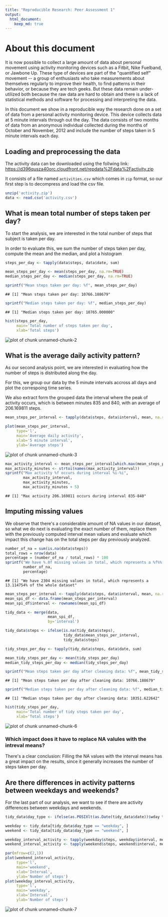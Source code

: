 ```yaml
---
title: "Reproducible Research: Peer Assessment 1"
output: 
  html_document:
    keep_md: true
---
```


# About this document

It is now possible to collect a large amount of data about personal movement using activity monitoring devices such as a Fitbit, Nike Fuelband, or Jawbone Up. These type of devices are part of the "quantified self" movement -- a group of enthusiasts who take measurements about themselves regularly to improve their health, to find patterns in their behavior, or because they are tech geeks. But these data remain under-utilized both because the raw data are hard to obtain and there is a lack of statistical methods and software for processing and interpreting the data.

In this document we show in a reproducible way the research done on a set of data from a personal activity monitoring device. This device collects data at 5 minute intervals through out the day. The data consists of two months of data from an anonymous individual collected during the months of October and November, 2012 and include the number of steps taken in 5 minute intervals each day.

## Loading and preprocessing the data

The activity data can be downloaded using the follwing link: https://d396qusza40orc.cloudfront.net/repdata%2Fdata%2Factivity.zip

It consists of a file named `activities.csv` which comes in `zip` format, so our first step is to decompress and load the csv file.



```r
unzip('activity.zip')
data <- read.csv('activity.csv')
```

## What is mean total number of steps taken per day?

To start the analysis, we are interested in the total number of steps that subject is taken per day.

In order to evaluate this, we sum the number of steps taken per day, compute the mean and the median, and plot a histogram



```r
steps_per_day <- tapply(data$steps, data$date, sum)

mean_steps_per_day <- mean(steps_per_day, na.rm=TRUE)
median_steps_per_day <- median(steps_per_day, na.rm=TRUE)

sprintf("Mean steps taken per day: %f", mean_steps_per_day)
```

```
## [1] "Mean steps taken per day: 10766.188679"
```

```r
sprintf("Median steps taken per day: %f", median_steps_per_day)
```

```
## [1] "Median steps taken per day: 10765.000000"
```

```r
hist(steps_per_day,
     main='Total number of steps taken per day',
     xlab='Total steps')
```

![plot of chunk unnamed-chunk-2](figure/unnamed-chunk-2-1.png) 


## What is the average daily activity pattern?

As our second analysis point, we are interested in evaluating how the number of steps is distributed along the day.

For this, we group our data by the 5 minute intervals accross all days and plot the correspoing time series.

We also extract form the grouped data the interval where the peak of activity occurs, which is between minutes 835 and 840, with an average of 206.169811 steps.



```r
mean_steps_per_interval <- tapply(data$steps, data$interval, mean, na.rm=TRUE)

plot(mean_steps_per_interval,
     type='l',
     main='Average daily activity',
     xlab='5 minute interval',
     ylab='Average steps')
```

![plot of chunk unnamed-chunk-3](figure/unnamed-chunk-3-1.png) 

```r
max_activity_interval <- mean_steps_per_interval[which.max(mean_steps_per_interval)]
max_activity_minutes <- strtoi(names(max_activity_interval))
sprintf("Max activity %f occurs during interval %i-%i",
        max_activity_interval,
        max_activity_minutes,
        max_activity_minutes + 5)
```

```
## [1] "Max activity 206.169811 occurs during interval 835-840"
```


## Imputing missing values

We observe that there's a considerable amount of NA values in our dataset, so what we do next is evaluating the exact number of them, replace them with the previously computed interval mean  values and evaluate which impact this change has on the total steps per day previously analyzed.



```r
number_of_na = sum(is.na(data$steps))
total_rows = nrow(data)
percentage = (number_of_na / total_rows) * 100
sprintf("We have %.0f missing values in total, which represents a %f%% of the whole dataset",
        number_of_na,
        percentage)
```

```
## [1] "We have 2304 missing values in total, which represents a 13.114754% of the whole dataset"
```



```r
mean_steps_per_interval <- tapply(data$steps, data$interval, mean, na.rm=TRUE)
mean_spi_df <- data.frame(mean_steps_per_interval)
mean_spi_df$interval <- rownames(mean_spi_df)

tidy_data <- merge(data,
                   mean_spi_df,
                   by='interval')

tidy_data$steps <- ifelse(is.na(tidy_data$steps),
                          tidy_data$mean_steps_per_interval,
                          tidy_data$steps)
```



```r
tidy_steps_per_day <- tapply(tidy_data$steps, data$date, sum)

mean_tidy_steps_per_day <- mean(tidy_steps_per_day)
median_tidy_steps_per_day <- median(tidy_steps_per_day)

sprintf("Mean steps taken per day after cleaning data: %f", mean_tidy_steps_per_day)
```

```
## [1] "Mean steps taken per day after cleaning data: 10766.188679"
```

```r
sprintf("Median steps taken per day after cleaning data: %f", median_tidy_steps_per_day)
```

```
## [1] "Median steps taken per day after cleaning data: 10351.622642"
```

```r
hist(tidy_steps_per_day,
     main='Total number of tidy steps taken per day',
     xlab='Total steps')
```

![plot of chunk unnamed-chunk-6](figure/unnamed-chunk-6-1.png) 


### Which impact does it have to replace NA valules with the intreval means?

There's a clear conclusion: Filling the NA values with the interval means has a great impact on the results, since it generally increases the number of steps taken per day.

## Are there differences in activity patterns between weekdays and weekends?

For the last part of our analysis, we want to see if there are activity differences between weekdays and weekends.



```r
tidy_data$day_type <- ifelse(as.POSIXlt(as.Date(tidy_data$date))$wday %in% c(0,6), "weekend" ,"weekday")

weekday <- tidy_data[tidy_data$day_type == "weekday", ]
weekend <- tidy_data[tidy_data$day_type == "weekend", ]

weekday_interval_activity <- tapply(weekday$steps, weekday$interval, mean)
weekend_interval_activity <- tapply(weekend$steps, weekend$interval, mean)

par(mfrow=c(2,1))
plot(weekend_interval_activity,
     type='l',
     main='weekend',
     xlab='Interval',
     ylab='Number of steps')
plot(weekday_interval_activity,
     type='l',
     main='weekday',
     xlab='Interval',
     ylab='Number of steps')
```

![plot of chunk unnamed-chunk-7](figure/unnamed-chunk-7-1.png) 
